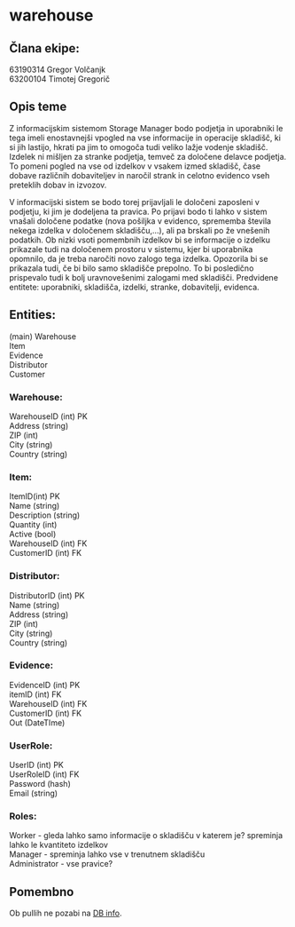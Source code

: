 # warehouse

## Člana ekipe:
63190314 Gregor Volčanjk  
63200104 Timotej Gregorič


## Opis teme
Z informacijskim sistemom Storage Manager bodo podjetja in uporabniki le tega imeli enostavnejši vpogled na vse informacije in operacije skladišč, ki si jih lastijo, hkrati pa jim to omogoča tudi veliko lažje vodenje skladišč.
Izdelek ni mišljen za stranke podjetja, temveč za določene delavce podjetja. To pomeni pogled na vse od izdelkov v vsakem izmed skladišč, čase dobave različnih dobaviteljev in naročil strank in celotno evidenco vseh preteklih dobav in izvozov.
 
V informacijski sistem se bodo torej prijavljali le določeni zaposleni v podjetju, ki jim je dodeljena ta pravica. Po prijavi bodo ti lahko v sistem vnašali določene podatke (nova pošiljka v evidenco, sprememba števila nekega izdelka v določenem skladišču,...), ali pa brskali po že vnešenih podatkih.
Ob nizki vsoti pomembnih izdelkov bi se informacije o izdelku prikazale tudi na določenem prostoru v sistemu, kjer bi uporabnika opomnilo, da je treba naročiti novo zalogo tega izdelka. Opozorila bi se prikazala tudi, če bi bilo samo skladišče prepolno. To bi posledično prispevalo tudi k bolj uravnovešenimi zalogami med skladišči.
Predvidene entitete: uporabniki, skladišča, izdelki, stranke, dobavitelji, evidenca.

## Entities:

(main)
Warehouse  
Item  
Evidence  
Distributor  
Customer

### Warehouse:
WarehouseID (int) PK  
Address (string)  
ZIP (int)  
City (string)  
Country (string)

### Item: 
ItemID(int) PK  
Name (string)  
Description (string)  
Quantity (int)  
Active (bool)  
WarehouseID (int) FK  
CustomerID (int) FK

### Distributor: 
DistributorID (int) PK  
Name (string)  
Address (string)  
ZIP (int)  
City (string)  
Country (string)

### Evidence:
EvidenceID (int) PK  
itemID (int) FK  
WarehouseID (int) FK  
CustomerID (int) FK  
Out (DateTIme)

### UserRole:
UserID (int) PK  
UserRoleID (int) FK  
Password (hash)  
Email (string)

### Roles:
Worker - gleda lahko samo informacije o skladišču v katerem je? spreminja lahko le kvantiteto izdelkov  
Manager - spreminja lahko vse v trenutnem skladišču  
Administrator - vse pravice?


## Pomembno
Ob pullih ne pozabi na [DB info](https://github.com/GreTimotej/warehouse/blob/62686aee7fdde8f007f60f228761ee8d681aefa1/web/appsettings.json#L10).
